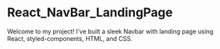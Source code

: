 # React_NavBar_LandingPage
Welcome to my project! I've built a sleek Navbar with landing page using React, styled-components, HTML, and CSS.
